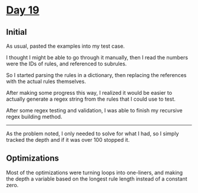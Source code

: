 # [Day 19](https://adventofcode.com/2020/day/19)

## Initial

As usual, pasted the examples into my test case.

I thought I might be able to go through it manually, then I read the numbers were the IDs of rules, and referenced to subrules.

So I started parsing the rules in a dictionary, then replacing the references with the actual rules themselves.

After making some progress this way, I realized it would be easier to actually generate a regex string from the rules that I could use to test.

After some regex testing and validation, I was able to finish my recursive regex building method.

***

As the problem noted, I only needed to solve for what I had, so I simply tracked the depth and if it was over 100 stopped it.

## Optimizations

Most of the optimizations were turning loops into one-liners, and making the depth a variable based on the longest rule length instead of a constant zero.
